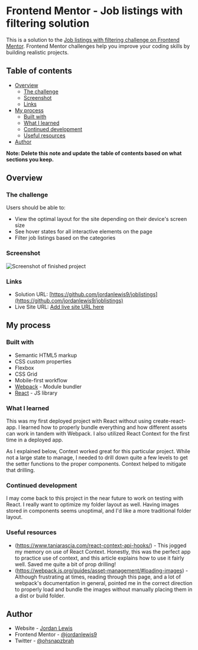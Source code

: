 # Frontend Mentor - Job listings with filtering solution

This is a solution to the [Job listings with filtering challenge on Frontend Mentor](https://www.frontendmentor.io/challenges/job-listings-with-filtering-ivstIPCt). Frontend Mentor challenges help you improve your coding skills by building realistic projects.

## Table of contents

- [Overview](#overview)
  - [The challenge](#the-challenge)
  - [Screenshot](#screenshot)
  - [Links](#links)
- [My process](#my-process)
  - [Built with](#built-with)
  - [What I learned](#what-i-learned)
  - [Continued development](#continued-development)
  - [Useful resources](#useful-resources)
- [Author](#author)

**Note: Delete this note and update the table of contents based on what sections you keep.**

## Overview

### The challenge

Users should be able to:

- View the optimal layout for the site depending on their device's screen size
- See hover states for all interactive elements on the page
- Filter job listings based on the categories

### Screenshot

![Screenshot of finished project](./screenshot.png)

### Links

- Solution URL: [https://github.com/jordanlewis9/joblistings](https://github.com/jordanlewis9/joblistings)
- Live Site URL: [Add live site URL here](https://your-live-site-url.com)

## My process

### Built with

- Semantic HTML5 markup
- CSS custom properties
- Flexbox
- CSS Grid
- Mobile-first workflow
- [Webpack](https://webpack.js.org) - Module bundler
- [React](https://reactjs.org/) - JS library

### What I learned

This was my first deployed project with React without using create-react-app. I learned how to properly bundle everything and how different assets can work in tandem with Webpack. I also utilized React Context for the first time in a deployed app.

As I explained below, Context worked great for this particular project. While not a large state to manage, I needed to drill down quite a few levels to get the setter functions to the proper components. Context helped to mitigate that drilling.

### Continued development

I may come back to this project in the near future to work on testing with React. I really want to optimize my folder layout as well. Having images stored in components seems unoptimal, and I'd like a more traditional folder layout.

### Useful resources

- (https://www.taniarascia.com/react-context-api-hooks/) - This jogged my memory on use of React Context. Honestly, this was the perfect app to practice use of context, and this article explains how to use it fairly well. Saved me quite a bit of prop drilling!
- (https://webpack.js.org/guides/asset-management/#loading-images) - Although frustrating at times, reading through this page, and a lot of webpack's documentation in general, pointed me in the correct direction to properly load and bundle the images without manually placing them in a dist or build folder.

## Author

- Website - [Jordan Lewis](https://www.jordannlewis.com)
- Frontend Mentor - [@jordanlewis9](https://www.frontendmentor.io/profile/jordanlewis9)
- Twitter - [@ohsnapzbrah](https://www.twitter.com/ohsnapzbrah)
